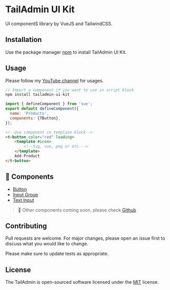 # TailAdmin UI Kit

UI componentS library by VueJS and TailwindCSS. 
## Installation

Use the package manager [npm](https://pip.pypa.io/en/stable/) to install TailAdmin UI Kit.

## Usage

Please follow my [YouTube channel](https://www.youtube.com/playlist?list=PLbdS49WKsrOXTo_X_Ja6P3zll1yyhoIYN) for usages.

```javascript
// Import a component if you want to use in script block
npm install tailadmin-ui-kit

import { defineComponent } from 'vue';
export default defineComponent({
  name: 'Products',
  components: {TButton},
});
```

```html
<!--Use component in template block-->
<t-button color="red" loading>
    <template #icon>
        <!--Svg, vue, png or etc.-->
    </template>
    Add Product
</t-button>
```

## :rocket: Components
- [Button](#Button)
- [Input Group](#InputGroup)
- [Text Input](#TextInput)
 

>:telescope: Other components coming soon, please check [Github](https://github.com/sinan-aydogan/tailadmin-ui-kit)

## Contributing
Pull requests are welcome. For major changes, please open an issue first to discuss what you would like to change.

Please make sure to update tests as appropriate.

## License
The TailAdmin is open-sourced software licensed under the [MIT](https://opensource.org/licenses/MIT) license.
